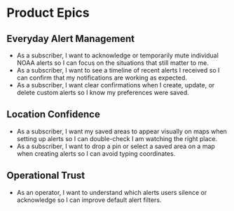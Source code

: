 # Product Epics

## Everyday Alert Management
- As a subscriber, I want to acknowledge or temporarily mute individual NOAA alerts so I can focus on the situations that still matter to me.
- As a subscriber, I want to see a timeline of recent alerts I received so I can confirm that my notifications are working as expected.
- As a subscriber, I want clear confirmations when I create, update, or delete custom alerts so I know my preferences were saved.

## Location Confidence
- As a subscriber, I want my saved areas to appear visually on maps when setting up alerts so I can double-check I am watching the right place.
- As a subscriber, I want to drop a pin or select a saved area on a map when creating alerts so I can avoid typing coordinates.

## Operational Trust
- As an operator, I want to understand which alerts users silence or acknowledge so I can improve default alert filters.
